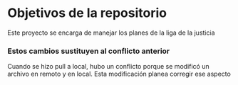 # Objetivos de la repositorio

Este proyecto se encarga de manejar los planes de la liga de la justicia

### Estos cambios sustituyen al conflicto anterior
Cuando se hizo pull a local, hubo un conflicto porque se modificó un archivo en remoto y en local. Esta modificación planea corregir ese aspecto